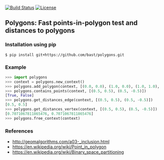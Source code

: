 [![Build Status](https://travis-ci.org/bast/polygons.svg?branch=master)](https://travis-ci.org/bast/polygons/builds)
[![License](https://img.shields.io/badge/license-%20GPL-blue.svg)](../master/LICENSE)


## Polygons: Fast points-in-polygon test and distances to polygons

### Installation using pip

```shell
$ pip install git+https://github.com/bast/polygons.git
```


### Example

```python
>>> import polygons
>>> context = polygons.new_context()
>>> polygons.add_polygon(context, [(0.0, 0.0), (1.0, 0.0), (1.0, 1.0), (0.0, 1.0), (0.0, 0.0)])
>>> polygons.contains_points(context, [(0.5, 0.5), (0.5, -0.5)])
[True, False]
>>> polygons.get_distances_edge(context, [(0.5, 0.5), (0.5, -0.5)])
[0.5, 0.5]
>>> polygons.get_distances_vertex(context, [(0.5, 0.5), (0.5, -0.5)])
[0.7071067811865476, 0.7071067811865476]
>>> polygons.free_context(context)
```


### References

- http://geomalgorithms.com/a03-_inclusion.html
- https://en.wikipedia.org/wiki/Point_in_polygon
- https://en.wikipedia.org/wiki/Binary_space_partitioning
